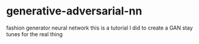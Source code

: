 # generative-adversarial-nn
fashion generator neural network
this is a tutorial I did to create a GAN 
stay tunes for the real thing
